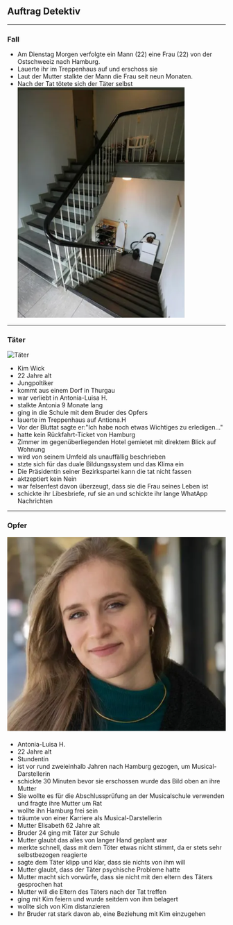 ##  Auftrag Detektiv
---

### Fall
- Am Dienstag Morgen verfolgte ein Mann (22) eine Frau (22) von der Ostschweeiz nach Hamburg.
- Lauerte ihr im Treppenhaus auf und erschoss sie
- Laut der Mutter stalkte der Mann die Frau seit neun Monaten.
- Nach der Tat tötete sich der Täter selbst
![Tatort](tatort.png)
- --
### Täter
![Täter](Täter2.png)
- Kim Wick 
-  22 Jahre alt
- Jungpoltiker
- kommt aus einem Dorf in Thurgau 
- war verliebt in Antonia-Luisa H.
- stalkte Antonia 9 Monate lang
- ging in die Schule mit dem Bruder des Opfers
- lauerte im Treppenhaus auf Antiona.H
- Vor der Bluttat sagte er:"Ich habe noch etwas Wichtiges zu erledigen..."
- hatte kein Rückfahrt-Ticket von Hamburg
- Zimmer im gegenüberliegenden Hotel gemietet mit direktem Blick auf Wohnung
- wird von seinem Umfeld als unauffällig beschrieben
- stzte sich für das duale Bildungssystem und das Klima ein
- Die Präsidentin seiner Bezirkspartei kann die tat nicht fassen
- aktzeptiert kein Nein
- war felsenfest davon überzeugt, dass sie die Frau seines Leben ist
- schickte ihr Libesbriefe, ruf sie an und schickte ihr lange WhatApp Nachrichten
---
### Opfer
![Opfer](Opfer.png)
- Antonia-Luisa H.
- 22 Jahre alt
- Stundentin
- ist vor rund zweieinhalb Jahren nach Hamburg gezogen, um Musical-Darstellerin
- schickte 30 Minuten bevor sie erschossen wurde das Bild oben an ihre Mutter
- Sie wollte es für die Abschlussprüfung an der Musicalschule verwenden und fragte ihre Mutter um Rat
- wollte ihn Hamburg frei sein
- träumte von einer Karriere als Musical-Darstellerin
- Mutter Elisabeth 62 Jahre alt
- Bruder 24 ging mit Täter zur Schule
- Mutter glaubt das alles von langer Hand geplant war
- merkte schnell, dass mit dem Töter etwas nicht stimmt, da er stets sehr selbstbezogen reagierte
- sagte dem Täter klipp und klar, dass sie nichts von ihm will
- Mutter glaubt, dass der Täter psychische Probleme hatte
- Mutter macht sich vorwürfe, dass sie nicht mit den eltern des Täters gesprochen hat
- Mutter will die Eltern des Täters nach der Tat treffen
- ging mit Kim feiern und wurde seitdem von ihm belagert
- wollte sich von Kim distanzieren
- Ihr Bruder rat stark davon ab, eine Beziehung mit Kim einzugehen